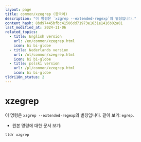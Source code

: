 ```yaml
---
layout: page
title: common/xzegrep (한국어)
description: "이 명령은 `xzgrep --extended-regexp`의 별칭입니다."
content_hash: 8bd97445bfbc41506dd71973e1631e1416b02a01
last_modified_at: 2024-11-06
related_topics:
  - title: English version
    url: /en/common/xzegrep.html
    icon: bi bi-globe
  - title: Nederlands version
    url: /nl/common/xzegrep.html
    icon: bi bi-globe
  - title: polski version
    url: /pl/common/xzegrep.html
    icon: bi bi-globe
tldri18n_status: 2
---
```

# xzegrep

이 명령은 `xzgrep --extended-regexp`의 별칭입니다.
같이 보기: `egrep`.

- 원본 명령에 대한 문서 보기:

`tldr xzgrep`

